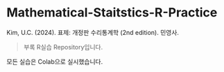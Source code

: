 # Mathematical-Staitstics-R-Practice

Kim, U.C. (2024). 표제: 개정판 수리통계학 (2nd edition). 민영사.
> 부록 R실습 Repository입니다.

모든 실습은 Colab으로 실시했습니다.
